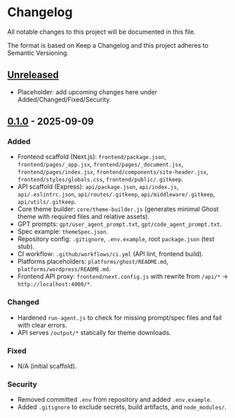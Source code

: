 # Changelog

All notable changes to this project will be documented in this file.

The format is based on Keep a Changelog and this project adheres to Semantic Versioning.

## [Unreleased]
- Placeholder: add upcoming changes here under Added/Changed/Fixed/Security.

## [0.1.0] - 2025-09-09

### Added
- Frontend scaffold (Next.js): `frontend/package.json`, `frontend/pages/_app.jsx`, `frontend/pages/_document.jsx`, `frontend/pages/index.jsx`, `frontend/components/site-header.jsx`, `frontend/styles/globals.css`, `frontend/public/.gitkeep`.
- API scaffold (Express): `api/package.json`, `api/index.js`, `api/.eslintrc.json`, `api/routes/.gitkeep`, `api/middleware/.gitkeep`, `api/utils/.gitkeep`.
- Core theme builder: `core/theme-builder.js` (generates minimal Ghost theme with required files and relative assets).
- GPT prompts: `gpt/user_agent_prompt.txt`, `gpt/code_agent_prompt.txt`.
- Spec example: `themeSpec.json`.
- Repository config: `.gitignore`, `.env.example`, root `package.json` (test stub).
- CI workflow: `.github/workflows/ci.yml` (API lint, frontend build).
- Platforms placeholders: `platforms/ghost/README.md`, `platforms/wordpress/README.md`.
- Frontend API proxy: `frontend/next.config.js` with rewrite from `/api/*` → `http://localhost:4000/*`.

### Changed
- Hardened `run-agent.js` to check for missing prompt/spec files and fail with clear errors.
- API serves `/output/*` statically for theme downloads.

### Fixed
- N/A (initial scaffold).

### Security
- Removed committed `.env` from repository and added `.env.example`.
- Added `.gitignore` to exclude secrets, build artifacts, and `node_modules/`.

[Unreleased]: https://github.com/your-org/themesmith/compare/v0.1.0...HEAD
[0.1.0]: https://github.com/your-org/themesmith/releases/tag/v0.1.0


